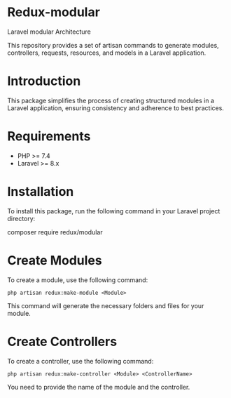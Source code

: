 # Redux-modular
Laravel modular Architecture

This repository provides a set of artisan commands to generate modules, controllers, requests, resources, and models in a Laravel application.

# Introduction
This package simplifies the process of creating structured modules in a Laravel application, ensuring consistency and adherence to best practices.

# Requirements
- PHP >= 7.4
- Laravel >= 8.x

# Installation
To install this package, run the following command in your Laravel project directory:

composer require redux/modular

# Create Modules
To create a module, use the following command:

```
php artisan redux:make-module <Module>
```

This command will generate the necessary folders and files for your module.

# Create Controllers
To create a controller, use the following command:

```
php artisan redux:make-controller <Module> <ControllerName>
```

You need to provide the name of the module and the controller.
